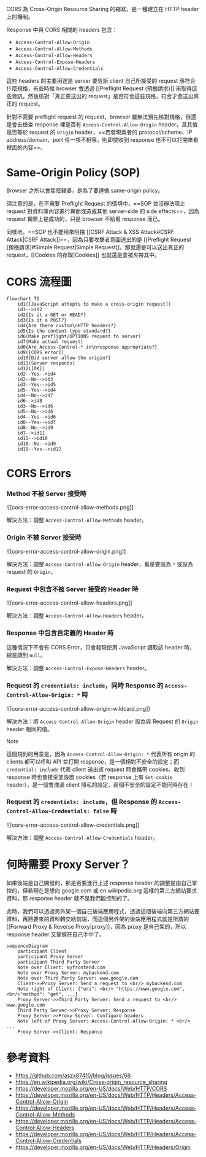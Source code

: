 CORS 為 Cross-Origin Resource Sharing 的縮寫，是一種建立在 HTTP header 上的機制。

Response 中與 CORS 相關的 headers 包含：

- `Access-Control-Allow-Origin`
- `Access-Control-Allow-Methods`
- `Access-Control-Allow-Headers`
- `Access-Control-Expose-Headers`
- `Access-Control-Allow-Credentials`

這些 headers 的主要用途是 server 要告訴 client 自己所接受的 request 應符合什麼規格，有些時候 browser 會透過 [[Preflight Request (預檢請求)]] 來取得這些資訊，然後核對「真正要送出的 request」是否符合這些規格，符合才會送出真正的 request。

針對不需要 preflight request 的 request，browser 雖無法預先核對規格，但還是會去檢查 response 裡是否有 `Access-Control-Allow-Origin`  header，且其值是否等於 request 的 `Origin` header，==若發現兩者的 protocol/scheme、IP address/domain、port 任一項不相等，則即使收到 response 也不可以打開來看裡面的內容==。

# Same-Origin Policy (SOP)

Browser 之所以會那麼雞婆，是為了要遵循 same-origin policy。

須注意的是，在不需要 Preflight Request 的情境中，==SOP 並沒辦法阻止 request 對資料庫內容進行異動或造成其他 server-side 的 side effects==，因為 request 實際上是成功的，只是 browser 不給看 response 而已。

同樣地，==SOP 也不能用來阻擋 [[CSRF Attack & XSS Attack#CSRF Attack|CSRF Attack]]==，因為只要攻擊者意圖送出的是 [[Preflight Request (預檢請求)#Simple Request|Simple Request]]，那就還是可以送出真正的 request，[[Cookies 的存取|Cookies]] 也就還是會被夾帶其中。

# CORS 流程圖

```mermaid
flowchart TD
    id1([JavaScript attepts to make a cross-origin request])
    id1-->id2
    id2{Is it a GET or HEAD?}
    id3{Is it a POST?}
    id4{Are there custom\nHTTP headers?}
    id5{Is the content-type standard?}
    id6(Make preflight/OPTIONS request to server)
    id7(Make actual request)
    id8{Are Access-Control-* in\nresponse appropriate?}
    id9([CORS error])
    id10{Did server allow the origin?}
    id11(Server responds)
    id12([OK])
    id2--Yes-->id4
    id2--No-->id3
    id3--Yes-->id5
    id5--Yes-->id4
    id4--No-->id7
    id6-->id8
    id3--No-->id6
    id5--No-->id6
    id4--Yes-->id6
    id8--Yes-->id7
    id8--No-->id9
    id7-->id11
    id11-->id10
    id10--No-->id9
    id10--Yes-->id12
```

# CORS Errors

### Method 不被 Server 接受時

![[cors-error-access-control-allow-methods.png]]

解決方法：調整 `Access-Control-Allow-Methods` header。

### Origin 不被 Server 接受時

![[cors-error-access-control-allow-origin.png]]

解決方法：調整 `Access-Control-Allow-Origin` header，看是要設為 `*` 或設為 request 的 `Origin`。

### Request 中包含不被 Server 接受的 Header 時

![[cors-error-access-control-allow-headers.png]]

解決方法：調整 `Access-Control-Allow-Headers` header。

### Response 中包含自定義的 Header 時

這種情況下不會有 CORS Error，只會發現使用 JavaScript 讀取該 header 時，總是讀到 `null`。

解決方法：調整 `Access-Control-Expose-Headers` header。

### Request 的 `credentials: include`，同時 Response 的 `Access-Control-Allow-Origin: *` 時

![[cors-error-access-control-allow-origin-wildcard.png]]

解決方法：將 `Access-Control-Allow-Origin` header 設為與 Request 的 `Origin` header 相同的值。

>[!Note]
>這個規則的用意是，因為 `Access-Control-Allow-Origin: *` 代表所有 origin 的 clients 都可以呼叫 API 並打開 response，是一個相對不安全的設定；而 `credential: include` 代表 client 送出該 request 時會攜帶 cookies、收到 response 時也會接受並設置 cookies（若 response 上有 `Set-cookie` header），是一個會洩漏 client 隱私的設定，兩個不安全的設定不能同時存在！

### Request 的 `credentials: include`，但 Response 的 `Access-Control-Allow-Credentials: false` 時

![[cors-error-access-control-allow-credentials.png]]

解決方法：調整 `Access-Control-Allow-Credentials` header。

# 何時需要 Proxy Server？

如果後端是自己開發的，那是否要進行上述 response header 的調整是由自己掌控的，但若現在是想向 google.com 或 en.wikipedia.org 這樣的第三方網站要求資料，那 response header 就不是我們能控制的了。

此時，我們可以透過另外架一個自己後端應用程式，透過這個後端向第三方網站要資料，再將要來的資料轉交給前端，而這個另外架的後端應用程式就是所謂的 [[Forward Proxy & Reverse Proxy|proxy]]，因為 proxy 是自己架的，所以 response header 又掌握在自己手中了。

```mermaid
sequenceDiagram
    participant Client
    participant Proxy Server
    participant Third Party Server
    Note over Client: myfrontend.com
    Note over Proxy Server: mybackend.com
    Note over Third Party Server: www.google.com
    Client->>Proxy Server: Send a request to <br/> mybackend.com
    Note right of Client: {"uri": <br/> "https://www.google.com", <br/>"method": "get", ...}
    Proxy Server->>Third Party Server: Send a request to <br/> www.google.com
    Third Party Server->>Proxy Server: Response
    Proxy Server->>Proxy Server: Configure headers
    Note left of Proxy Server: Access-Control-Allow-Origin: * <br/> ...
    Proxy Server->>Client: Response
```

# 參考資料

- <https://github.com/aszx87410/blog/issues/68>
- <https://en.wikipedia.org/wiki/Cross-origin_resource_sharing>
- <https://developer.mozilla.org/en-US/docs/Web/HTTP/CORS>
- <https://developer.mozilla.org/en-US/docs/Web/HTTP/Headers/Access-Control-Allow-Origin>
- <https://developer.mozilla.org/en-US/docs/Web/HTTP/Headers/Access-Control-Allow-Methods>
- <https://developer.mozilla.org/en-US/docs/Web/HTTP/Headers/Access-Control-Allow-Headers>
- <https://developer.mozilla.org/en-US/docs/Web/HTTP/Headers/Access-Control-Allow-Credentials>
- <https://developer.mozilla.org/en-US/docs/Web/HTTP/Headers/Origin>
